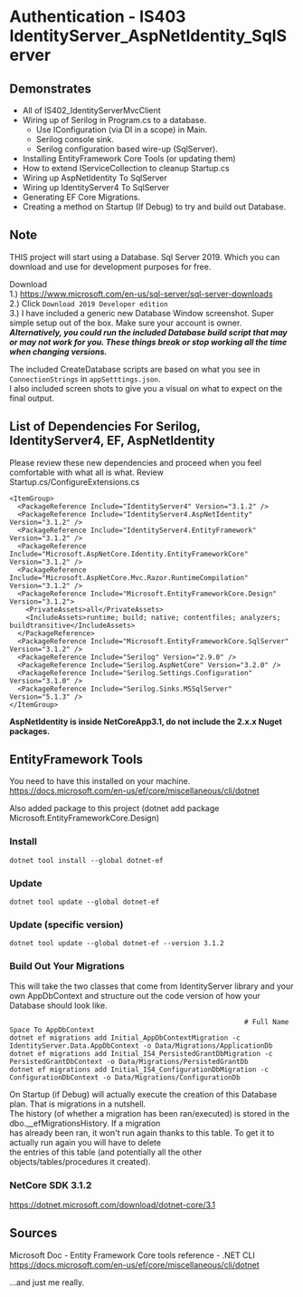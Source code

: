 # Authentication - IS403 IdentityServer_AspNetIdentity_SqlServer

## Demonstrates

 * All of IS402_IdentityServerMvcClient
 * Wiring up of Serilog in Program.cs to a database.
   * Use IConfiguration (via DI in a scope) in Main.
   * Serilog console sink.
   * Serilog configuration based wire-up (SqlServer).
 * Installing EntityFramework Core Tools (or updating them)
 * How to extend IServiceCollection to cleanup Startup.cs
 * Wiring up AspNetIdentity To SqlServer
 * Wiring up IdentityServer4 To SqlServer
 * Generating EF Core Migrations.
 * Creating a method on Startup (If Debug) to try and build out Database.

## Note
THIS project will start using a Database. Sql Server 2019. Which you can download and use for development purposes for free.  

Download  
1.) https://www.microsoft.com/en-us/sql-server/sql-server-downloads  
2.) Click `Download 2019 Developer edition`  
3.) I have included a generic new Database Window screenshot. Super simple setup out of the box. Make sure your account is owner.  
***Alternatively, you could run the included Database build script that may or may not work for you. These things break or stop working all the time when changing versions.***  

The included CreateDatabase scripts are based on what you see in `ConnectionStrings` in `appSetttings.json`.  
I also included screen shots to give you a visual on what to expect on the final output.  

## List of Dependencies For Serilog, IdentityServer4, EF, AspNetIdentity
Please review these new dependencies and proceed when you feel comfortable with what all is what. Review Startup.cs/ConfigureExtensions.cs  

    <ItemGroup>
      <PackageReference Include="IdentityServer4" Version="3.1.2" />
      <PackageReference Include="IdentityServer4.AspNetIdentity" Version="3.1.2" />
      <PackageReference Include="IdentityServer4.EntityFramework" Version="3.1.2" />
      <PackageReference Include="Microsoft.AspNetCore.Identity.EntityFrameworkCore" Version="3.1.2" />
      <PackageReference Include="Microsoft.AspNetCore.Mvc.Razor.RuntimeCompilation" Version="3.1.2" />
      <PackageReference Include="Microsoft.EntityFrameworkCore.Design" Version="3.1.2">
        <PrivateAssets>all</PrivateAssets>
        <IncludeAssets>runtime; build; native; contentfiles; analyzers; buildtransitive</IncludeAssets>
      </PackageReference>
      <PackageReference Include="Microsoft.EntityFrameworkCore.SqlServer" Version="3.1.2" />
      <PackageReference Include="Serilog" Version="2.9.0" />
      <PackageReference Include="Serilog.AspNetCore" Version="3.2.0" />
      <PackageReference Include="Serilog.Settings.Configuration" Version="3.1.0" />
      <PackageReference Include="Serilog.Sinks.MSSqlServer" Version="5.1.3" />
    </ItemGroup>

**AspNetIdentity is inside NetCoreApp3.1, do not include the 2.x.x Nuget packages.**

## EntityFramework Tools
You need to have this installed on your machine.  
https://docs.microsoft.com/en-us/ef/core/miscellaneous/cli/dotnet  

Also added package to this project (dotnet add package Microsoft.EntityFrameworkCore.Design)  

### Install

    dotnet tool install --global dotnet-ef  

### Update

    dotnet tool update --global dotnet-ef  

### Update (specific version)  

    dotnet tool update --global dotnet-ef --version 3.1.2  


### Build Out Your Migrations
This will take the two classes that come from IdentityServer library and your own AppDbContext and structure out the code version of how your Database should look like.  

                                                              # Full Name Space To AppDbContext
    dotnet ef migrations add Initial_AppDbContextMigration -c IdentityServer.Data.AppDbContext -o Data/Migrations/ApplicationDb  
    dotnet ef migrations add Initial_IS4_PersistedGrantDbMigration -c PersistedGrantDbContext -o Data/Migrations/PersistedGrantDb  
    dotnet ef migrations add Initial_IS4_ConfigurationDbMigration -c ConfigurationDbContext -o Data/Migrations/ConfigurationDb  

On Startup (if Debug) will actually execute the creation of this Database plan. That is migrations in a nutshell.  
The history (of whether a migration has been ran/executed) is stored in the dbo.__efMigrationsHistory. If a migration  
has already been ran, it won't run again thanks to this table. To get it to actually run again you will have to delete  
the entries of this table (and potentially all the other objects/tables/procedures it created).  

### NetCore SDK 3.1.2
https://dotnet.microsoft.com/download/dotnet-core/3.1  

## Sources

Microsoft Doc - Entity Framework Core tools reference - .NET CLI
https://docs.microsoft.com/en-us/ef/core/miscellaneous/cli/dotnet  

...and just me really.